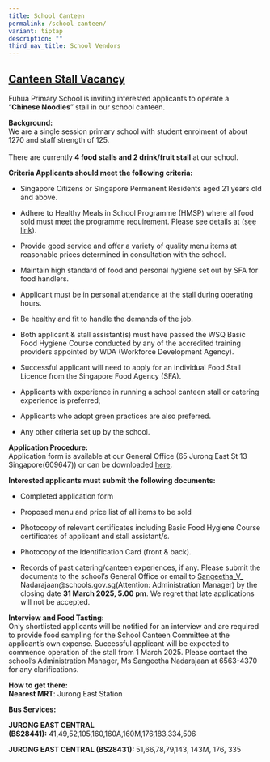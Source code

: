 ```yaml
---
title: School Canteen
permalink: /school-canteen/
variant: tiptap
description: ""
third_nav_title: School Vendors
---
```

<h2><strong><u>Canteen Stall Vacancy</u></strong></h2>
<p>Fuhua Primary School is inviting interested applicants to operate a
<br>“<strong>Chinese Noodles</strong>”&nbsp;stall in our school canteen.</p>
<p><strong>Background:</strong>
<br>We are a single session primary school with student enrolment of about
1270 and staff strength of 125.
<br>
<br>There are currently&nbsp;<strong>4 food stalls and 2 drink/fruit stall</strong>&nbsp;at
our school.</p>
<p><strong>Criteria Applicants should meet the following criteria:</strong>
</p>
<ul data-tight="true" class="tight">
<li>
<p>Singapore Citizens or Singapore Permanent Residents aged 21 years old
and above.</p>
</li>
<li>
<p>Adhere to Healthy Meals in School Programme (HMSP) where all food sold
must meet the programme requirement. Please see details at&nbsp;(<a href="https://www.healthhub.sg/live-healthy/healthy-meals-in-school" rel="noopener noreferrer nofollow" target="_blank">see link</a>).</p>
</li>
<li>
<p>Provide good service and offer a variety of quality menu items at reasonable
prices determined in consultation with the school.</p>
</li>
<li>
<p>Maintain high standard of food and personal hygiene set out by SFA for
food handlers.</p>
</li>
<li>
<p>Applicant must be in personal attendance at the stall during operating
hours.</p>
</li>
<li>
<p>Be healthy and fit to handle the demands of the job.</p>
</li>
<li>
<p>Both applicant &amp; stall assistant(s) must have passed the WSQ Basic
Food Hygiene Course conducted by any of the accredited training providers
appointed by WDA (Workforce Development Agency).</p>
</li>
<li>
<p>Successful applicant will need to apply for an individual Food Stall Licence
from the Singapore Food Agency (SFA).</p>
</li>
<li>
<p>Applicants with experience in running a school canteen stall or catering
experience is preferred;</p>
</li>
<li>
<p>Applicants who adopt green practices are also preferred.</p>
</li>
<li>
<p>Any other criteria set up by the school.</p>
</li>
</ul>
<p><strong>Application Procedure:</strong>
<br>Application form is available at our General Office (65 Jurong East St
13 Singapore(609647)) or can be downloaded <a href="https://www.fuhuapri.moe.edu.sg/files/application_for_canteen_stall_in_existing_school.pdf" rel="noopener noreferrer nofollow" target="_blank">here</a>.</p>
<p><strong>Interested applicants must submit the following documents:</strong>
</p>
<ul data-tight="true" class="tight">
<li>
<p>Completed application form</p>
</li>
<li>
<p>Proposed menu and price list of all items to be sold</p>
</li>
<li>
<p>Photocopy of relevant certificates including Basic Food Hygiene Course
certificates of applicant and stall assistant/s.</p>
</li>
<li>
<p>Photocopy of the Identification Card (front &amp; back).</p>
</li>
<li>
<p>Records of past catering/canteen experiences, if any. Please submit the
documents to the school’s General Office or email to&nbsp;<a href="mailto:Sangeetha_V_%20Nadarajaan@schools.gov.sg" rel="noopener noreferrer nofollow" target="_blank">Sangeetha_V_</a>
<a rel="noopener noreferrer nofollow" target="_blank">Nadarajaan@schools.gov.sg</a>(Attention: Administration Manager) by the
closing date <strong>31 March 2025, 5.00 pm</strong>. We regret that late
applications will not be accepted.</p>
</li>
</ul>
<p><strong>Interview and Food Tasting:</strong>
<br>Only shortlisted applicants will be notified for an interview and are
required to provide food sampling for the School Canteen Committee at the
applicant’s own expense. Successful applicant will be expected to commence
operation of the stall from 1 March 2025. Please contact the school’s Administration
Manager, Ms Sangeetha Nadarajaan at&nbsp;6563-4370 for any clarifications.</p>
<p><strong>How to get there:</strong>
<br><strong>Nearest MRT</strong>: Jurong East Station</p>
<p><strong>Bus Services:</strong>
</p>
<p><strong>JURONG EAST CENTRAL (BS28441):</strong>&nbsp;41,49,52,105,160,160A,160M,176,183,334,506&nbsp;
&nbsp;</p>
<p><strong>JURONG EAST CENTRAL (BS28431):&nbsp;</strong>51,66,78,79,143,
143M, 176, 335</p>
<p></p>
<p></p>